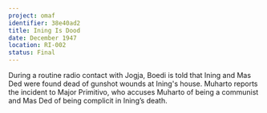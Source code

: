 ```yaml
---
project: omaf
identifier: 38e40ad2
title: Ining Is Dood
date: December 1947 
location: RI-002
status: Final
---
```


During a routine radio contact with Jogja, Boedi is told that Ining and Mas Ded were found dead of gunshot wounds at Ining's house. Muharto reports the incident to Major Primitivo, who accuses Muharto of being a communist and Mas Ded of being complicit in Ining’s death. 
